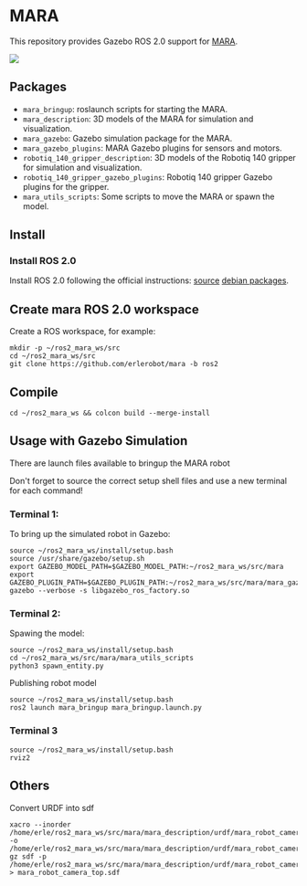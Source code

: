 # MARA

This repository provides Gazebo ROS 2.0 support for [MARA](https://acutronicrobotics.com/products/mara/).

![](https://acutronicrobotics.com/docs/user/pages/02.Products/01.MARA/MARA2.jpg)

## Packages

 - `mara_bringup`: roslaunch scripts for starting the MARA.
 - `mara_description`: 3D models of the MARA for simulation and visualization.
 - `mara_gazebo`: Gazebo simulation package for the MARA.
 - `mara_gazebo_plugins`: MARA Gazebo plugins for sensors and motors.
 - `robotiq_140_gripper_description`: 3D models of the Robotiq 140 gripper for simulation and visualization.
 - `robotiq_140_gripper_gazebo_plugins`: Robotiq 140 gripper Gazebo plugins for the gripper.
 - `mara_utils_scripts`: Some scripts to move the MARA or spawn the model.

## Install

### Install ROS 2.0

Install ROS 2.0 following the official instructions: [source](https://index.ros.org/doc/ros2/Linux-Development-Setup/) [debian packages](https://index.ros.org/doc/ros2/Linux-Install-Debians/).

## Create mara ROS 2.0 workspace
Create a ROS workspace, for example:

```
mkdir -p ~/ros2_mara_ws/src
cd ~/ros2_mara_ws/src
git clone https://github.com/erlerobot/mara -b ros2
```

## Compile

```
cd ~/ros2_mara_ws && colcon build --merge-install  
```

## Usage with Gazebo Simulation

There are launch files available to bringup the MARA robot

Don't forget to source the correct setup shell files and use a new terminal for each command!

### Terminal 1:

To bring up the simulated robot in Gazebo:

```
source ~/ros2_mara_ws/install/setup.bash
source /usr/share/gazebo/setup.sh
export GAZEBO_MODEL_PATH=$GAZEBO_MODEL_PATH:~/ros2_mara_ws/src/mara
export GAZEBO_PLUGIN_PATH=$GAZEBO_PLUGIN_PATH:~/ros2_mara_ws/src/mara/mara_gazebo_plugins/build/
gazebo --verbose -s libgazebo_ros_factory.so
```

### Terminal 2:

Spawing the model:

```
source ~/ros2_mara_ws/install/setup.bash
cd ~/ros2_mara_ws/src/mara/mara_utils_scripts
python3 spawn_entity.py
```

Publishing robot model

```
source ~/ros2_mara_ws/install/setup.bash
ros2 launch mara_bringup mara_bringup.launch.py
```

### Terminal 3

```
source ~/ros2_mara_ws/install/setup.bash
rviz2
```

## Others

Convert URDF into sdf

```
xacro --inorder /home/erle/ros2_mara_ws/src/mara/mara_description/urdf/mara_robot_camera_top.urdf.xacro -o /home/erle/ros2_mara_ws/src/mara/mara_description/urdf/mara_robot_camera_top.urdf
gz sdf -p /home/erle/ros2_mara_ws/src/mara/mara_description/urdf/mara_robot_camera_top.urdf > mara_robot_camera_top.sdf
```
